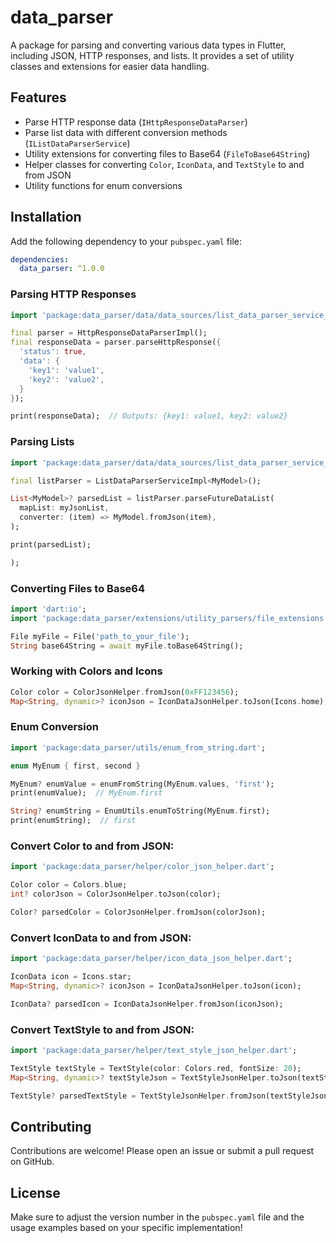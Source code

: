 # data_parser

A package for parsing and converting various data types in Flutter, including JSON, HTTP responses, and lists. It provides a set of utility classes and extensions for easier data handling.

## Features

- Parse HTTP response data (`IHttpResponseDataParser`)
- Parse list data with different conversion methods (`IListDataParserService`)
- Utility extensions for converting files to Base64 (`FileToBase64String`)
- Helper classes for converting `Color`, `IconData`, and `TextStyle` to and from JSON
- Utility functions for enum conversions

## Installation

Add the following dependency to your `pubspec.yaml` file:

```yaml
dependencies:
  data_parser: ^1.0.0
```


### Parsing HTTP Responses
```dart
import 'package:data_parser/data/data_sources/list_data_parser_service_impl.dart';

final parser = HttpResponseDataParserImpl();
final responseData = parser.parseHttpResponse({
  'status': true,
  'data': {
    'key1': 'value1',
    'key2': 'value2',
  }
});

print(responseData);  // Outputs: {key1: value1, key2: value2}
```

### Parsing Lists
```dart
import 'package:data_parser/data/data_sources/list_data_parser_service_impl.dart';

final listParser = ListDataParserServiceImpl<MyModel>();

List<MyModel>? parsedList = listParser.parseFutureDataList(
  mapList: myJsonList,
  converter: (item) => MyModel.fromJson(item),
);

print(parsedList);

);
```

### Converting Files to Base64
```dart
import 'dart:io';
import 'package:data_parser/extensions/utility_parsers/file_extensions.dart';

File myFile = File('path_to_your_file');
String base64String = await myFile.toBase64String();

```

### Working with Colors and Icons
```dart
Color color = ColorJsonHelper.fromJson(0xFF123456);
Map<String, dynamic>? iconJson = IconDataJsonHelper.toJson(Icons.home);
```

### Enum Conversion
```dart
import 'package:data_parser/utils/enum_from_string.dart';

enum MyEnum { first, second }

MyEnum? enumValue = enumFromString(MyEnum.values, 'first');
print(enumValue);  // MyEnum.first

String? enumString = EnumUtils.enumToString(MyEnum.first);
print(enumString);  // first

```

### Convert Color to and from JSON:
```dart
import 'package:data_parser/helper/color_json_helper.dart';

Color color = Colors.blue;
int? colorJson = ColorJsonHelper.toJson(color);

Color? parsedColor = ColorJsonHelper.fromJson(colorJson);
```

### Convert IconData to and from JSON:
```dart
import 'package:data_parser/helper/icon_data_json_helper.dart';

IconData icon = Icons.star;
Map<String, dynamic>? iconJson = IconDataJsonHelper.toJson(icon);

IconData? parsedIcon = IconDataJsonHelper.fromJson(iconJson);

```

### Convert TextStyle to and from JSON:
```dart
import 'package:data_parser/helper/text_style_json_helper.dart';

TextStyle textStyle = TextStyle(color: Colors.red, fontSize: 20);
Map<String, dynamic>? textStyleJson = TextStyleJsonHelper.toJson(textStyle);

TextStyle? parsedTextStyle = TextStyleJsonHelper.fromJson(textStyleJson);
```

## Contributing
Contributions are welcome! Please open an issue or submit a pull request on GitHub.

## License
Make sure to adjust the version number in the `pubspec.yaml` file and the usage examples based on your specific implementation!


